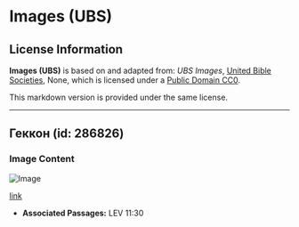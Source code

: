 # Images (UBS)

## License Information

**Images (UBS)** is based on and adapted from: _UBS Images_, [United Bible Societies](https://unitedbiblesocieties.org/), None, which is licensed under a [Public Domain CC0](https://creativecommons.org/public-domain/cc0/).

This markdown version is provided under the same license.



--------------------------------

## Геккон (id: 286826)

### Image Content

![Image](https://cdn.aquifer.bible/aquifer-content/resources/Media/WEB-0258_gecko.jpg)

[link](https://cdn.aquifer.bible/aquifer-content/resources/Media/WEB-0258_gecko.jpg)

* **Associated Passages:** LEV 11:30

